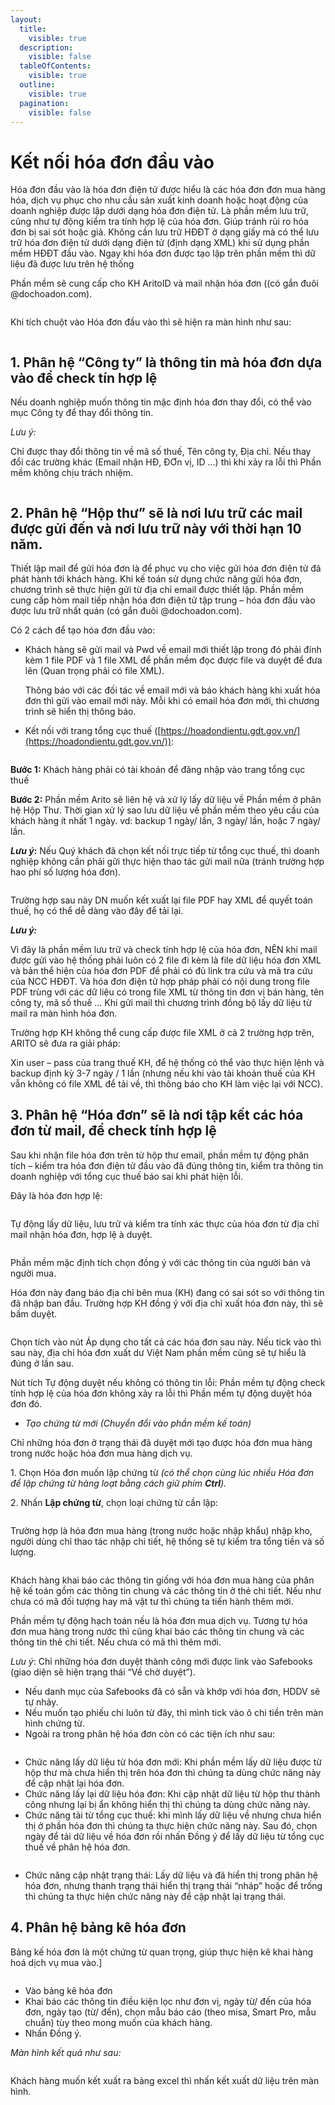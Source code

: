 ```yaml
---
layout:
  title:
    visible: true
  description:
    visible: false
  tableOfContents:
    visible: true
  outline:
    visible: true
  pagination:
    visible: false
---
```


# Kết nối hóa đơn đầu vào

Hóa đơn đầu vào là hóa đơn điện tử được hiểu là các hóa đơn đơn mua hàng hóa, dịch vụ phục cho nhu cầu sản xuất kinh doanh hoặc hoạt động của doanh nghiệp được lập dưới dạng hóa đơn điện tử. Là phần mềm lưu trữ, cũng như tự động kiểm tra tính hợp lệ của hóa đơn. Giúp tránh rủi ro hóa đơn bị sai sót hoặc giả. Không cần lưu trữ HĐĐT ở dạng giấy mà có thể lưu trữ hóa đơn điện tử dưới dạng điện tử (định dạng XML) khi sử dụng phần mềm HĐĐT đầu vào. Ngay khi hóa đơn được tạo lập trên phần mềm thì dữ liệu đã được lưu trên hệ thống

Phần mềm sẽ cung cấp cho KH AritoID và mail nhận hóa đơn ((có gắn đuôi @dochoadon.com).

<figure><img src=".gitbook/assets/sb_h1.png" alt=""><figcaption></figcaption></figure>

Khi tích chuột vào Hóa đơn đầu vào thì sẽ hiện ra màn hình như sau:

<figure><img src=".gitbook/assets/sb_h2.png" alt=""><figcaption></figcaption></figure>

## 1.      Phân hệ “Công ty” là thông tin mà hóa đơn dựa vào để check tín hợp lệ

Nếu doanh nghiệp muốn thông tin mặc định hóa đơn thay đổi, có thể vào mục Công ty để thay đổi thông tin.

_Lưu ý:_

Chỉ được thay đổi thông tin về mã số thuế, Tên công ty, Địa chỉ. Nếu thay đổi các trường khác (Email nhận HĐ, ĐƠn vị, ID …) thì khi xảy ra lỗi thì Phần mềm không chịu trách nhiệm.

<figure><img src=".gitbook/assets/sb_h3.png" alt=""><figcaption></figcaption></figure>

## 2.      Phân hệ “Hộp thư” sẽ là nơi lưu trữ các mail được gửi đến và nơi lưu trữ này với thời hạn 10 năm.

Thiết lập mail để gửi hóa đơn là để phục vụ cho việc gửi hóa đơn điện tử đã phát hành tới khách hàng. Khi kế toán sử dụng chức năng gửi hóa đơn, chương trình sẽ thực hiện gửi từ địa chỉ email được thiết lập. Phần mềm cung cấp hòm mail tiếp nhận hóa đơn điện tử tập trung – hóa đơn đầu vào được lưu trữ nhất quán (có gắn đuôi @dochoadon.com).

Có 2 cách để tạo hóa đơn đầu vào:

*   Khách hàng sẽ gửi mail và Pwd về email mới thiết lập trong đó phải đính kèm 1 file PDF và 1 file XML để phần mềm đọc được file và duyệt để đưa lên (Quan trọng phải có file XML).

    Thông báo với các đối tác về email mới và báo khách hàng khi xuất hóa đơn thì gửi vào email mới này. Mỗi khi có email hóa đơn mới, thì chương trình sẽ hiển thị thông báo.
* Kết nối với trang tổng cục thuế ([https://hoadondientu.gdt.gov.vn/](https://hoadondientu.gdt.gov.vn/)):

<figure><img src=".gitbook/assets/sb_h4.png" alt=""><figcaption></figcaption></figure>

**Bước 1:** Khách hàng phải có tài khoản để đăng nhập vào trang tổng cục thuế

**Bước 2:** Phần mềm Arito sẽ liên hệ và xử lý lấy dữ liệu về Phần mềm ở phân hệ Hộp Thư. Thời gian xử lý sao lưu dữ liệu về phần mềm theo yêu cầu của khách hàng ít nhất 1 ngày. vd: backup 1 ngày/ lần, 3 ngày/ lần, hoặc 7 ngày/ lần.

_**Lưu ý**_**:** Nếu Quý khách đã chọn kết nối trực tiếp từ tổng cục thuế, thì doanh nghiệp không cần phải gửi thực hiện thao tác gửi mail nữa (tránh trường hợp hao phí số lượng hóa đơn).

<figure><img src=".gitbook/assets/sb_h5.png" alt=""><figcaption></figcaption></figure>

Trường hợp sau này DN muốn kết xuất lại file PDF hay XML để quyết toán thuế, họ có thể dễ dàng vào đây để tải lại.

_**Lưu ý:**_&#x20;

Vì đây là phần mềm lưu trữ và check tính hợp lệ của hóa đơn, NÊN khi mail được gửi vào hệ thống phải luôn có 2 file đi kèm là file dữ liệu hóa đơn XML và bản thể hiện của hóa đơn PDF để phải có đủ link tra cứu và mã tra cứu của NCC HĐĐT. Và hóa đơn điện tử hợp pháp phải có nội dung trong file PDF trùng với các dữ liệu có trong file XML từ thông tin đơn vị bán hàng, tên công ty, mã số thuế … Khi gửi mail thì chương trình đồng bộ lấy dữ liệu từ mail ra màn hình hóa đơn.

Trường hợp KH không thể cung cấp được file XML ở cả 2 trường hợp trên, ARITO sẽ đưa ra giải pháp:

Xin user – pass của trang thuế KH, để hệ thống có thể vào thực hiện lệnh và backup định kỳ 3-7 ngày / 1 lần (nhưng nếu khi vào tài khoản thuế của KH vẫn không có file XML để tải về, thì thông báo cho KH làm việc lại với NCC).

## 3.      Phân hệ “Hóa đơn” sẽ là nơi tập kết các hóa đơn từ mail, để check tính hợp lệ

Sau khi nhận file hóa đơn trên từ hộp thư email, phần mềm tự động phân tích – kiểm tra hóa đơn điện tử đầu vào đã đúng thông tin, kiểm tra thông tin doanh nghiệp với tổng cục thuế báo sai khi phát hiện lỗi.

Đây là hóa đơn hợp lệ:

<figure><img src=".gitbook/assets/sb_h6.png" alt=""><figcaption></figcaption></figure>

Tự động lấy dữ liệu, lưu trữ và kiểm tra tính xác thực của hóa đơn từ địa chỉ mail nhận hóa đơn, hợp lệ à duyệt.

<figure><img src=".gitbook/assets/sb_h7.png" alt=""><figcaption></figcaption></figure>

Phần mềm mặc định tích chọn đồng ý với các thông tin của người bán và người mua.

Hóa đơn này đang báo địa chỉ bên mua (KH) đang có sai sót so với thông tin đã nhập ban đầu. Trường hợp KH đồng ý với địa chỉ xuất hóa đơn này, thì sẽ bấm duyệt.

<figure><img src=".gitbook/assets/sb_h8.png" alt=""><figcaption></figcaption></figure>

&#x20;Chọn tích vào nút Áp dụng cho tất cả các hóa đơn sau này. Nếu tick vào thì sau này, địa chỉ hóa đơn xuất dư Việt Nam phần mềm cũng sẽ tự hiểu là đúng ở lần sau.

Nút tích Tự động duyệt nếu không có thông tin lỗi: Phần mềm tự động check tính hợp lệ của hóa đơn không xảy ra lỗi thì Phần mềm tự động duyệt hóa đơn đó.

* _Tạo chứng từ mới (Chuyển đổi vào phần mềm kế toán)_

Chỉ những hóa đơn ở trạng thái đã duyệt mới tạo được hóa đơn mua hàng trong nước hoặc hóa đơn mua hàng dịch vụ.

1\. Chọn Hóa đơn muốn lập chứng từ _(có thể chọn cùng lúc nhiều Hóa đơn để lập chứng từ hàng loạt bằng cách giữ phím **Ctrl**)._

2\. Nhấn **Lập chứng từ**, chọn loại chứng từ cần lập:

<figure><img src=".gitbook/assets/sb_h9.png" alt=""><figcaption></figcaption></figure>

Trường hợp là hóa đơn mua hàng (trong nước hoặc nhập khẩu) nhập kho, người dùng chỉ thao tác nhập chi tiết, hệ thống sẽ tự kiểm tra tổng tiền và số lượng.

<figure><img src=".gitbook/assets/sb_h10.png" alt=""><figcaption></figcaption></figure>

&#x20;Khách hàng khai báo các thông tin giống với hóa đơn mua hàng của phân hệ kế toán gồm các thông tin chung và các thông tin ở thẻ chi tiết. Nếu như chưa có mã đối tượng hay mã vật tư thì chúng ta tiến hành thêm mới.

Phần mềm tự động hạch toán nếu là hóa đơn mua dịch vụ. Tương tự hóa đơn mua hàng trong nước thì cũng khai báo các thông tin chung và các thông tin thẻ chi tiết. Nếu chưa có mã thì thêm mới.

_Lưu ý_: Chỉ những hóa đơn duyệt thành công mới được link vào Safebooks (giao diện sẽ hiện trạng thái “Về chờ duyệt”).

* Nếu danh mục của Safebooks đã có sẵn và khớp với hóa đơn, HDDV sẽ tự nhảy.
* Nếu muốn tạo phiếu chi luôn từ đây, thì mình tick vào ô chi tiền trên màn hình chứng từ.
* Ngoài ra trong phân hệ hóa đơn còn có các tiện ích như sau:

<figure><img src=".gitbook/assets/sb_h11.png" alt=""><figcaption></figcaption></figure>

* Chức năng lấy dữ liệu từ hóa đơn mới: Khi phần mềm lấy dữ liệu được từ hộp thư mà chưa hiển thị trên hóa đơn thì chúng ta dùng chức năng này để cập nhật lại hóa đơn.
* Chức năng lấy lại dữ liệu hóa đơn: Khi cập nhật dữ liệu từ hộp thư thành công nhưng lại bị ẩn không hiển thị thì chúng ta dùng chức năng này.
* Chức năng tải từ tổng cục thuế: khi mình lấy dữ liệu về nhưng chưa hiển thị ở phần hóa đơn thì chúng ta thực hiện chức năng này. Sau đó, chọn ngày để tải dữ liệu về hóa đơn rồi nhấn Đồng ý để lấy dữ liệu từ tổng cục thuế về phân hệ hóa đơn.

<figure><img src=".gitbook/assets/sb_h12.png" alt=""><figcaption></figcaption></figure>

* &#x20;Chức năng cập nhật trạng thái: Lấy dữ liệu và đã hiển thị trong phân hệ hóa đơn, nhưng thanh trạng thái hiển thị trạng thái “nháp” hoặc để trống thì chúng ta thực hiện chức năng này để cập nhật lại trạng thái.&#x20;

## 4.      Phân hệ bảng kê hóa đơn

Bảng kế hóa đơn là một chứng từ quan trọng, giúp thực hiện kê khai hàng hoá dịch vụ mua vào.]

<figure><img src=".gitbook/assets/sb_h13.png" alt=""><figcaption></figcaption></figure>

* Vào bảng kê hóa đơn
* Khai báo các thông tin điều kiện lọc như đơn vị, ngày từ/ đến của hóa đơn, ngày tạo (từ/ đến), chọn mẫu báo cáo (theo misa, Smart Pro, mẫu chuẩn) tùy theo mong muốn của khách hàng.
* Nhấn Đồng ý.

_Màn hình kết quả như sau:_

<figure><img src=".gitbook/assets/sb_h14.png" alt=""><figcaption></figcaption></figure>

Khách hàng muốn kết xuất ra bảng excel thì nhấn kết xuất dữ liệu trên màn hình.

